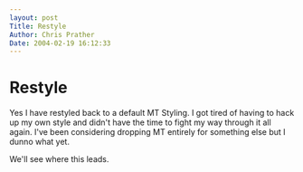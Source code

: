 ```yaml
---
layout: post
Title: Restyle  
Author: Chris Prather
Date: 2004-02-19 16:12:33
---
```


# Restyle
Yes I have restyled back to a default MT Styling. I got tired of having to hack up my own style and didn't have the time to fight my way through it all again.  I've been considering dropping MT entirely for something else but I dunno what yet.

We'll see where this leads.
